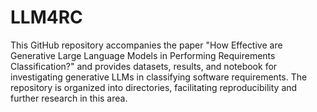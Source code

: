 # LLM4RC
This GitHub repository accompanies the paper "How Effective are Generative Large Language Models in Performing Requirements Classification?" and provides datasets, results, and notebook for investigating generative LLMs in classifying software requirements. The repository is organized into directories, facilitating reproducibility and further research in this area.
